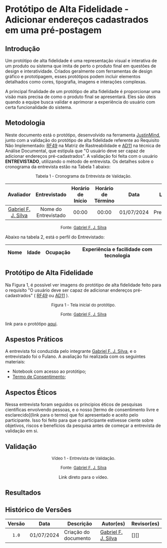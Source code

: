 # Protótipo de Alta Fidelidade - Adicionar endereços cadastrados em uma pré-postagem

## Introdução

Um protótipo de alta fidelidade é uma representação visual e interativa de um produto ou sistema que imita de perto o produto final em questões de design e interatividade. Criados geralmente com ferramentas de design gráfico e prototipagem, esses protótipos podem incluir elementos detalhados como cores, tipografia, imagens e interações complexas.

A principal finalidade de um protótipo de alta fidelidade é proporcionar uma visão mais precisa de como o produto final se apresentará. Eles são úteis quando a equipe busca validar e aprimorar a experiência do usuário com certa funcionalidade do sistema.

## Metodologia

Neste documento está o protótipo, desenvolvido na ferramenta [JustinMind](https://www.justinmind.com), junto com a validação do protótipo de alta fidelidade referente ao  Requisito Não Implementado: [RF49](https://requisitos-de-software.github.io/2024.1-Correios/pos-rastreabilidade/matriz/#requisitos-funcionais) na Matriz de Rastreabilidade e [AD11](https://requisitos-de-software.github.io/2024.1-Correios/elicitacao/tecnicas/analise-documental/#realizar-uma-pre-postagem) na técnica de Análise Documental, que estipula que "O usuário deve ser capaz de adicionar endereços pré-cadastrados". A validação foi feita com o usuário **ENTREVISTADO**, utilizando o método de entrevista. Os detalhes sobre o cronograma da entrevista estão na Tabela 1 abaixo:

<font size="2"><p style="text-align: center">Tabela 1 - Cronograma da Entrevista de Validação.</p></font>

<center>

| Avaliador | Entrevistado | Horário de Início | Horário de Término | Data | Local |
| :-------: | :----------: | :---------------: | :----------------: | :--: | :---: |
| [Gabriel F. J. Silva][GabrielFGH] | Nome do Entrevistado | 00:00 | 00:00 | 01/07/2024 | Presencial|

</center>

<font size="2"><p style="text-align: center">Fonte: [Gabriel F. J. Silva][GabrielFGH]</p></font>

Abaixo na tabela 2, está o perfil do Entrevistado:

| Nome | Idade | Ocupação | Experiência e facilidade com tecnologia |
| :--: | :---: | :------: | :-------------------------------------: |
 

## Protótipo de Alta Fidelidade

Na Figura 1, é possível ver imagens do protótipo de alta fidelidade feito para o requisito "O usuário deve ser capaz de adicionar endereços pré-cadastrados" ( [RF49](https://requisitos-de-software.github.io/2024.1-Correios/pos-rastreabilidade/matriz/#requisitos-funcionais) ou [AD11](https://requisitos-de-software.github.io/2024.1-Correios/elicitacao/tecnicas/analise-documental/#realizar-uma-pre-postagem) ).

<font size="2"><p style="text-align: center">Figura 1 - Tela inicial do protótipo.</p></font>

<center>

</center>

<font size="2"><p style="text-align: center">Fonte: [Gabriel F. J. Silva][GabrielFGH]</p></font>

link para o protótipo [aqui](https://cloud.justinmind.com/usernote/prototype/a18c927d2da7b69fa4de170b011d11b359048a29820aaeb42d19d66b3c446167).



## Aspestos Práticos

A entrevista foi conduzida pelo integrante [Gabriel F. J. Silva][GabrielFGH], e o entrevistado foi o Fulano. A avaliação foi realizada com os seguintes materiais:

- Notebook com acesso ao protótipo;
- [Termo de Consentimento](../assets/Termo_de_consentimento-imagem&voz.pdf);


## Aspectos Éticos

Nessa entrevista foram seguidos os príncipios éticos de pesquisas científicas envolvendo pessoas, e o nosso [termo de consentimento livre e esclarecido](link para o termo) que foi apresentado e aceito pelo participante. Isso foi feito para que o participante estivesse ciente sobre objetivos, riscos e benefícios da pesquisa antes de começar a entrevista de validação em si.


## Validação

<font size="2"><p style="text-align: center">Vídeo 1 - Entrevista de Validação.</p></font>

<center>

</center>

<font size="2"><p style="text-align: center">Fonte: [Gabriel F. J. Silva][GabrielFGH]</p></font>

<p style="text-align: center" href="">Link direto para o vídeo.</p>


## Resultados


## Histórico de Versões

| Versão | Data | Descrição | Autor(es) | Revisor(es) |
| :----: | :--: | --------- | ----------- | ------ |
| `1.0`  | 01/07/2024 | Criação do documento | [Gabriel F. J. Silva][GabrielFGH] | [][] |

[ClaudioGH]: https://github.com/claudiohsc
[DaniloGH]: https://github.com/Danilo-Carvalho-Antunes
[EliasGH]: https://github.com/EliasOliver21
[GabrielBGH]: https://github.com/Bertolazi
[GabrielFGH]: https://github.com/MMcLovin
[PabloGH]: https://github.com/pabloheika
[RicardoGH]: https://www.github.com/avmricardo
